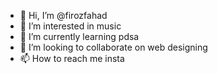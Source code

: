 - 👋 Hi, I’m @firozfahad
- 👀 I’m interested in music
- 🌱 I’m currently learning pdsa
- 💞️ I’m looking to collaborate on web designing
- 📫 How to reach me insta

<!---
firozfahad/firozfahad is a ✨ special ✨ repository because its `README.md` (this file) appears on your GitHub profile.
You can click the Preview link to take a look at your changes.
--->
